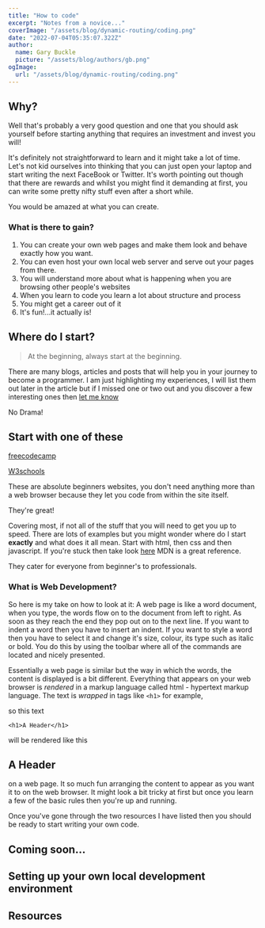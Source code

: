 ```yaml
---
title: "How to code"
excerpt: "Notes from a novice..."
coverImage: "/assets/blog/dynamic-routing/coding.png"
date: "2022-07-04T05:35:07.322Z"
author:
  name: Gary Buckle
  picture: "/assets/blog/authors/gb.png"
ogImage:
  url: "/assets/blog/dynamic-routing/coding.png"
---
```


## Why?

Well that's probably a very good question and one that you should ask yourself before starting anything that requires an investment and invest you will! 

It's definitely not straightforward to learn and it might take a lot of time. Let's not kid ourselves into thinking that you can just open your laptop and start writing the next FaceBook or Twitter.
It's worth pointing out though that there are rewards and whilst you might find it demanding at first, you can write some pretty nifty stuff even after a short while.

You would be amazed at what you can create.

### What is there to gain?

1. You can create your own web pages and make them look and behave exactly how you want.
2. You can even host your own local web server and serve out your pages from there.
3. You will understand more about what is happening when you are browsing other people's websites
4. When you learn to code you learn a lot about structure and process
5. You might get a career out of it
6. It's fun!...it actually is!

## Where do I start?

> At the beginning, always start at the beginning.

There are many blogs, articles and posts that will help you in your journey to become a programmer. I am just highlighting my experiences, I will list them out later in the article  but if I missed one or two out and you discover a few interesting ones then [let me know](mailto:"buckle,g@mac.com")

No Drama!

## Start with one of these

[freecodecamp](https://www.freecodecamp.org)

[W3schools](https://www.w3schools.com)

These are absolute beginners websites, you don't need anything more than a web browser because they let you code from within the site itself.

They're great!

Covering most, if not all of the stuff that you will need to get you up to speed. There are lots of examples but you might wonder where do I start **exactly** and what does it all mean.
Start with html, then css and then javascript.
If you're stuck then take look [here](https://developer.mozilla.org/en-US/) MDN is a great reference.


They cater for everyone from beginner's to professionals.

### What is Web Development?
So here is my take on how to look at it:
A web page is like a word document, when you type, the words flow on to the document from left to right. As soon as they reach the end they pop out on to the next line. If you want to indent a word then you have to insert an indent. If you want to style a word then you have to select it and change it's size, colour, its type such as italic or bold. You do this by using the toolbar where all of the commands are located and nicely presented.

Essentially a web page is similar but the way in which the words, the content is displayed is a bit different. Everything that appears on your web browser is *rendered* in a markup language called html - hypertext markup language. The text is *wrapped* in tags like `<h1>` for example,

so  this text

 `<h1>A Header</h1>` 
 
 will be rendered like this 
## A Header  
 on a web page.
 It so much fun arranging the content to appear as you want it to on the web browser. It might look a bit tricky at first but once you learn a few of the basic rules then you're up and running.
 
Once you've gone through the two resources I have listed then you should be ready to start writing your own code.

## Coming soon...

## Setting up your own local development environment 

## Resources

